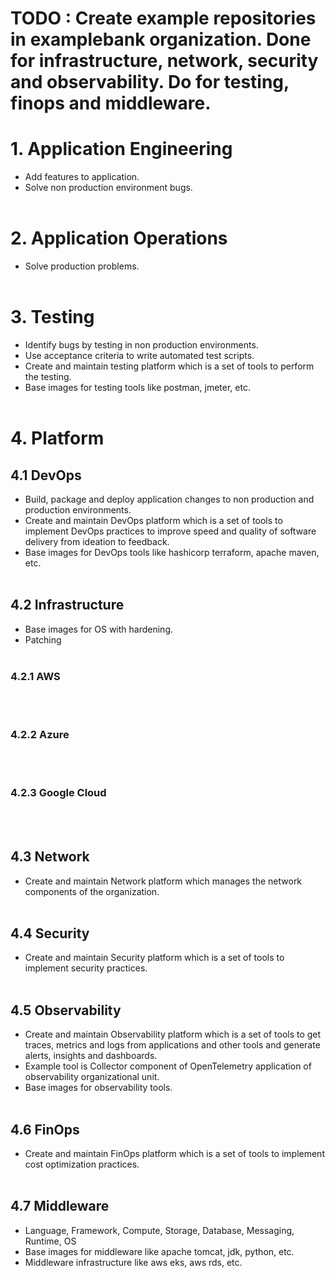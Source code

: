 # TODO : Create example repositories in examplebank organization. Done for infrastructure, network, security and observability. Do for testing, finops and middleware.

# 1. Application Engineering
- Add features to application.
- Solve non production environment bugs.
<br><br>

# 2. Application Operations
- Solve production problems.
<br><br>

# 3. Testing
- Identify bugs by testing in non production environments.
- Use acceptance criteria to write automated test scripts.
- Create and maintain testing platform which is a set of tools to perform the testing.
- Base images for testing tools like postman, jmeter, etc.
<br><br>

# 4. Platform
## 4.1 DevOps
- Build, package and deploy application changes to non production and production environments.
- Create and maintain DevOps platform which is a set of tools to implement DevOps practices to improve speed and quality of software delivery from ideation to feedback.
- Base images for DevOps tools like hashicorp terraform, apache maven, etc.
<br><br>

## 4.2 Infrastructure
- Base images for OS with hardening.
- Patching
<br><br>

### 4.2.1 AWS

<br><br>

### 4.2.2 Azure

<br><br>

### 4.2.3 Google Cloud

<br><br>

## 4.3 Network
- Create and maintain Network platform which manages the network components of the organization.
<br><br>

## 4.4 Security
- Create and maintain Security platform which is a set of tools to implement security practices.
<br><br>

## 4.5 Observability
- Create and maintain Observability platform which is a set of tools to get traces, metrics and logs from applications and other tools and generate alerts, insights and dashboards.
- Example tool is Collector component of OpenTelemetry application of observability organizational unit.
- Base images for observability tools.
<br><br>

## 4.6 FinOps
- Create and maintain FinOps platform which is a set of tools to implement cost optimization practices.
<br><br>

## 4.7 Middleware
- Language, Framework, Compute, Storage, Database, Messaging, Runtime, OS
- Base images for middleware like apache tomcat, jdk, python, etc.
- Middleware infrastructure like aws eks, aws rds, etc.
<br><br>